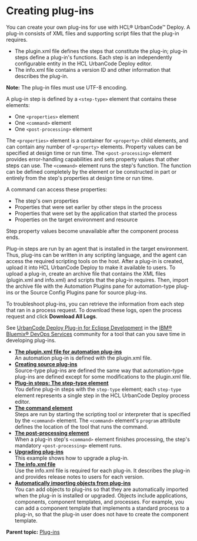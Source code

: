 # Creating plug-ins

You can create your own plug-ins for use with HCL® UrbanCode™ Deploy. A plug-in consists of XML files and supporting script files that the plug-in requires.

-   The plugin.xml file defines the steps that constitute the plug-in; plug-in steps define a plug-in's functions. Each step is an independently configurable entity in the HCL UrbanCode Deploy editor.
-   The info.xml file contains a version ID and other information that describes the plug-in.

**Note:** The plug-in files must use UTF-8 encoding.

A plug-in step is defined by a `<step-type>` element that contains these elements:

-   One `<properties>` element
-   One `<command>` element
-   One `<post-processing>` element

The `<properties>` element is a container for `<property>` child elements, and can contain any number of `<property>` elements. Property values can be specified at design time or run time. The `<post-processing>` element provides error-handling capabilities and sets property values that other steps can use. The `<command>` element runs the step's function. The function can be defined completely by the element or be constructed in part or entirely from the step's properties at design time or run time.

A command can access these properties:

-   The step's own properties
-   Properties that were set earlier by other steps in the process
-   Properties that were set by the application that started the process
-   Properties on the target environment and resource

Step property values become unavailable after the component process ends.

Plug-in steps are run by an agent that is installed in the target environment. Thus, plug-ins can be written in any scripting language, and the agent can access the required scripting tools on the host. After a plug-in is created, upload it into HCL UrbanCode Deploy to make it available to users. To upload a plug-in, create an archive file that contains the XML files \(plugin.xml and info.xml\) and scripts that the plug-in requires. Then, import the archive file with the Automation Plugins pane for automation-type plug-ins or the Source Config Plugins pane for source plug-ins.

To troubleshoot plug-ins, you can retrieve the information from each step that ran in a process request. To download these logs, open the process request and click **Download All Logs**.

See [UrbanCode Deploy Plug-in for Eclipse Development](http://hub.jazz.net/project/ucplugin/UrbanCode%20Deploy%20Plug-in%20For%20Eclipse%20Development/overview) in the [IBM® Bluemix® DevOps Services](http://hub.jazz.net) community for a tool that can you save time in developing plug-ins.

-   **[The plugin.xml file for automation plug-ins](../../com.udeploy.reference.doc/topics/ref_create_pluginxml.md)**  
An automation plug-in is defined with the plugin.xml file.
-   **[Creating source plug-ins](../../com.udeploy.reference.doc/topics/ref_create_pluginsrc.md)**  
Source-type plug-ins are defined the same way that automation-type plug-ins are defined except for some modifications to the plugin.xml file.
-   **[Plug-in steps: The step-type element](../../com.udeploy.reference.doc/topics/ref_create_steptype.md)**  
You define plug-in steps with the `step-type` element; each `step-type` element represents a single step in the HCL UrbanCode Deploy process editor.
-   **[The command element](../../com.udeploy.reference.doc/topics/ref_create_command.md)**  
Steps are run by starting the scripting tool or interpreter that is specified by the `<command>` element. The `<command>` element's `program` attribute defines the location of the tool that runs the command.
-   **[The post-processing element](../../com.udeploy.reference.doc/topics/ref_create_postprocessing.md)**  
When a plug-in step's `<command>` element finishes processing, the step's mandatory `<post-processing>` element runs.
-   **[Upgrading plug-ins](../../com.udeploy.reference.doc/topics/ref_create_upgrading.md)**  
This example shows how to upgrade a plug-in.
-   **[The info.xml file](../../com.udeploy.reference.doc/topics/ref_create_infoxml.md)**  
Use the info.xml file is required for each plug-in. It describes the plug-in and provides release notes to users for each version.
-   **[Automatically importing objects from plug-ins](../../com.udeploy.reference.doc/topics/ref_import_obj.md)**  
You can add objects to plug-ins so that they are automatically imported when the plug-in is installed or upgraded. Objects include applications, components, component templates, and processes. For example, you can add a component template that implements a standard process to a plug-in, so that the plug-in user does not have to create the component template.

**Parent topic:** [Plug-ins](../../com.udeploy.reference.doc/topics/plugin_ch.md)

